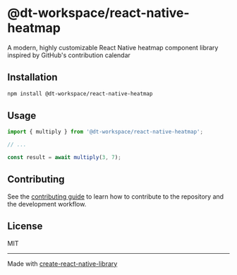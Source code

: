 # @dt-workspace/react-native-heatmap

A modern, highly customizable React Native heatmap component library inspired by GitHub's contribution calendar

## Installation

```sh
npm install @dt-workspace/react-native-heatmap
```

## Usage


```js
import { multiply } from '@dt-workspace/react-native-heatmap';

// ...

const result = await multiply(3, 7);
```


## Contributing

See the [contributing guide](CONTRIBUTING.md) to learn how to contribute to the repository and the development workflow.

## License

MIT

---

Made with [create-react-native-library](https://github.com/callstack/react-native-builder-bob)
